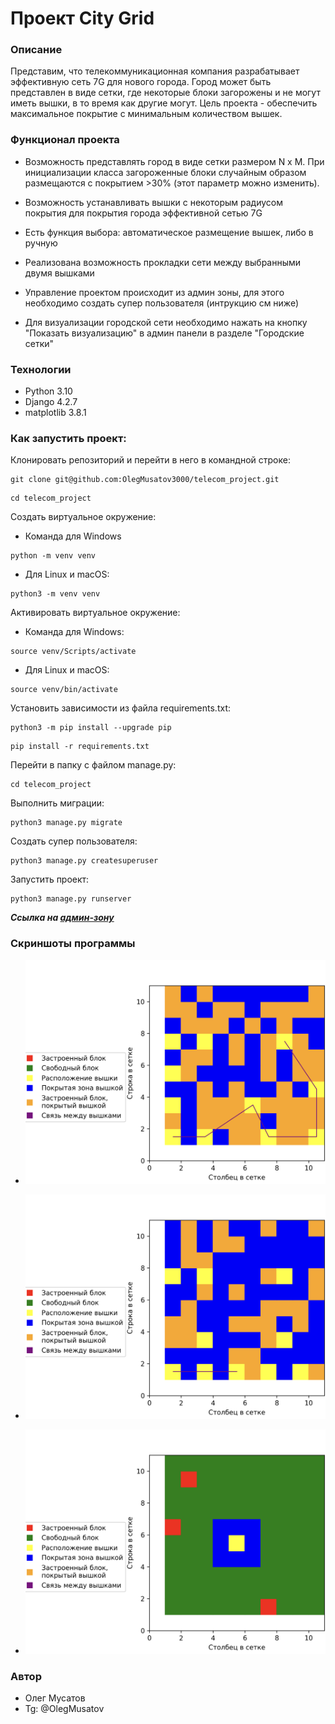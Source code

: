 # Проект City Grid

### Описание
Представим, что телекоммуникационная компания разрабатывает эффективную сеть 7G для нового города. Город может быть представлен в виде сетки, где некоторые блоки загорожены и не могут иметь вышки, в то время как другие могут. Цель проекта - обеспечить максимальное покрытие с минимальным количеством вышек.

### Функционал проекта

- Возможность представлять город в виде сетки размером N x M. При инициализации класса загороженные блоки случайным образом размещаются с покрытием >30% (этот параметр можно изменить).

- Возможность устанавливать вышки с некоторым радиусом покрытия для покрытия города эффективной сетью 7G

- Есть функция выбора: автоматическое размещение вышек, либо в ручную

- Реализована возможность прокладки сети между выбранными двумя вышками 

- Управление проектом происходит из админ зоны, для этого необходимо создать супер пользователя (интрукцию см ниже)

- Для визуализации городской сети необходимо нажать на кнопку "Показать визуализацию" в админ панели в разделе "Городские сетки"

### Технологии
- Python 3.10
- Django 4.2.7
- matplotlib 3.8.1

### Как запустить проект:

Клонировать репозиторий и перейти в него в командной строке:

```
git clone git@github.com:OlegMusatov3000/telecom_project.git
```

```
cd telecom_project
```

Cоздать виртуальное окружение:

- Команда для Windows

```
python -m venv venv
```

- Для Linux и macOS:

```
python3 -m venv venv
```

Активировать виртуальное окружение:

- Команда для Windows:

```
source venv/Scripts/activate
```

- Для Linux и macOS:

```
source venv/bin/activate
```

Установить зависимости из файла requirements.txt:

```
python3 -m pip install --upgrade pip
```

```
pip install -r requirements.txt
```

Перейти в папку с файлом manage.py:

```
cd telecom_project
```

Выполнить миграции:

```
python3 manage.py migrate
```

Создать супер пользователя:

```
python3 manage.py createsuperuser
```

Запустить проект:

```
python3 manage.py runserver
```

**_Ссылка на [админ-зону](http://127.0.0.1:8000/admin/ "Гиперссылка к админке.")_**

### Скриншоты программы

- ![1 результат работы](./screenshot_1.png)

- ![2 результат работы](./screenshot_2.png)

- ![3 результат работы](./screenshot_3.png)

### Автор
- Олег Мусатов
- Tg: @OlegMusatov